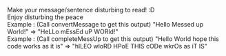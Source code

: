 Make your message/sentence disturbing to read! :D  
Enjoy disturbing the peace  
Example : (Call convertMessage to get this output) "Hello Messed up World!" => "HeLLo mEssEd uP WORld!"   
Example : (Call completeMessUp to get this output) "Hello World hope this code works as it is" => "hlLEO wloRD HPoE THIS cODe wkrOs as iT IS"
 
